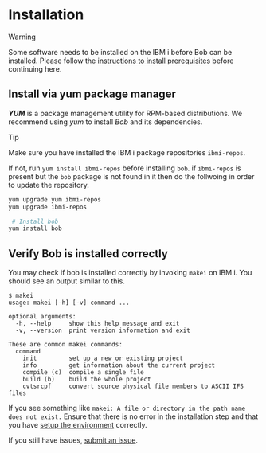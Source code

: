 # Installation
> [!WARNING]
> Some software needs to be installed on the IBM i before Bob can be installed.
> Please follow the [instructions to install prerequisites](getting-started/prerequisites.md) before continuing here.


## **Install via yum package manager**

***YUM*** is a package management utility for RPM-based distributions. We recommend using *yum* to install *Bob* and its dependencies.

> [!TIP]
> Make sure you have installed the IBM i package repositories `ibmi-repos`.
>
> If not, run `yum install ibmi-repos` before installing `bob`.
> if `ibmi-repos` is present but the `bob` package is not found in it then do the follwoing in order to update the repository.
> ```bash
> yum upgrade yum ibmi-repos
> yum upgrade ibmi-repos
> ```

```bash
 # Install bob
yum install bob
```


## Verify Bob is installed correctly

You may check if bob is installed correctly by invoking `makei` on IBM i. You should see an output similar to this.

```
$ makei
usage: makei [-h] [-v] command ...

optional arguments:
  -h, --help     show this help message and exit
  -v, --version  print version information and exit

These are common makei commands:
  command
    init         set up a new or existing project
    info         get information about the current project
    compile (c)  compile a single file
    build (b)    build the whole project
    cvtsrcpf     convert source physical file members to ASCII IFS files
```

If you see something like `makei: A file or directory in the path name does not exist.` Ensure that there is no error in the installation step and that you have [setup the environment](getting-started/prerequisites?id=configure-the-bash_profile) correctly.

If you still have issues, [submit an issue](https://github.com/IBM/ibmi-bob/issues/new).
